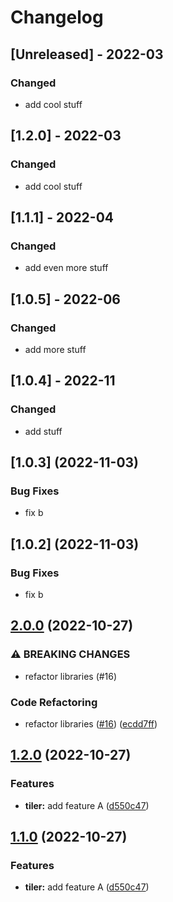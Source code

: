 # Changelog


## [Unreleased] - 2022-03

### Changed

- add cool stuff

## [1.2.0] - 2022-03

### Changed

- add cool stuff

## [1.1.1] - 2022-04

### Changed

- add even more stuff
## [1.0.5] - 2022-06

### Changed

- add more stuff
## [1.0.4] - 2022-11

### Changed

- add stuff

## [1.0.3] (2022-11-03)


### Bug Fixes

* fix b


## [1.0.2] (2022-11-03)


### Bug Fixes

* fix b

## [2.0.0](https://github.com/aarroyosal/AT-poc/compare/bq-v1.2.0...bq-v2.0.0) (2022-10-27)


### ⚠ BREAKING CHANGES

* refactor libraries (#16)

### Code Refactoring

* refactor libraries ([#16](https://github.com/aarroyosal/AT-poc/issues/16)) ([ecdd7ff](https://github.com/aarroyosal/AT-poc/commit/ecdd7ff5f10a5c3bc83eec7b488dacf45852ac96))

## [1.2.0](https://github.com/aarroyosal/AT-poc/compare/bq-v1.1.0...bq-v1.2.0) (2022-10-27)


### Features

* **tiler:** add feature A ([d550c47](https://github.com/aarroyosal/AT-poc/commit/d550c47dc845fb01d13af0fc9dd2757931e5cb1f))

## [1.1.0](https://github.com/aarroyosal/AT-poc/compare/v1.0.0...v1.1.0) (2022-10-27)


### Features

* **tiler:** add feature A ([d550c47](https://github.com/aarroyosal/AT-poc/commit/d550c47dc845fb01d13af0fc9dd2757931e5cb1f))
